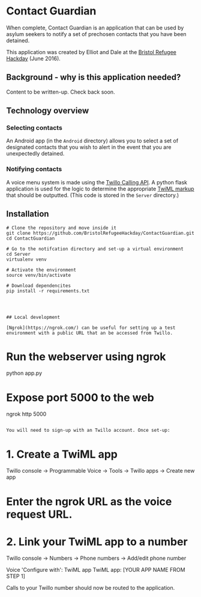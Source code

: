 # Contact Guardian

When complete, Contact Guardian is an application that can be used by asylum seekers to notify a set of prechosen contacts that you have been detained.

This application was created by Elliot and Dale at the [Bristol Refugee Hackday](https://bristolrefugeehackday.wordpress.com) (June 2016).

## Background - why is this application needed?
Content to be written-up. Check back soon.


## Technology overview

### Selecting contacts
An Android app (in the `Android` directory) allows you to select a set of designated contacts that you wish to alert in the event that you are unexpectedly detained.

### Notifying contacts
A voice menu system is made using the [Twillo Calling API](https://www.twilio.com/docs/api/rest/call). A python flask application is used for the logic to determine the appropriate [TwiML markup](https://www.twilio.com/docs/api/twiml) that should be outputted.  (This code is stored in the `Server` directory.)


## Installation

```
# Clone the repository and move inside it
git clone https://github.com/BristolRefugeeHackday/ContactGuardian.git
cd ContactGuardian

# Go to the notifcation directory and set-up a virtual environment
cd Server
virtualenv venv

# Activate the environment
source venv/bin/activate

# Download dependencites
pip install -r requirements.txt




## Local development

[Ngrok](https://ngrok.com/) can be useful for setting up a test environment with a public URL that an be accessed from Twillo.

```
# Run the webserver using ngrok
python app.py

# Expose port 5000 to the web
ngrok http 5000
```

You will need to sign-up with an Twillo account. Once set-up:

```
# 1. Create a TwiML app
Twillo console -> Programmable Voice -> Tools -> Twillo apps -> Create new app
# Enter the ngrok URL as the voice request URL.

# 2. Link your TwiML app to a number
Twillo console -> Numbers -> Phone numbers -> Add/edit phone number

Voice 'Configure with': TwiML app
TwiML app: [YOUR APP NAME FROM STEP 1]

Calls to your Twillo number should now be routed to the application.
